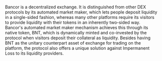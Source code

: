 Bancor is a decentralized exchange. It is distinguished from other DEX protocols by its automated market maker, which lets people deposit liquidity in a single-sided fashion, whereas many other platforms require its visitors to provide liquidity with their tokens in an inherently two-sided way. Bancor's automated market maker mechanism achieves this through its native token, BNT, which is dynamically minted and co-invested by the protocol when visitors deposit their collateral as liquidity. Besides having BNT as the unitary counterpart asset of exchange for trading on the platform, the protocol also offers a unique solution against Impermanent Loss to its liquidity providers.